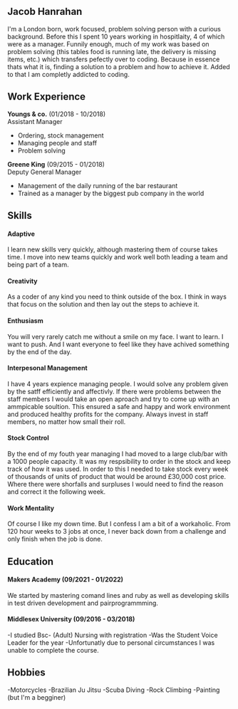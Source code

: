 ## Jacob Hanrahan

I'm a London born, work focused, problem solving person with a curious background. Before this I spent 10 years working in hospitlaity, 4 of which were as a manager. Funnily enough, much of my work was based on problem solving (this tables food is running late, the delivery is missing items, etc.) which transfers pefectly over to coding. Because in essence thats what it is, finding a solution to a problem and how to achieve it. Added to that I am completly addicted to coding.

## Work Experience

**Youngs & co.** (01/2018  - 10/2018)  
Assistant Manager
- Ordering, stock management
- Managing people and staff
- Problem solving

**Greene King** (09/2015 - 01/2018)  
Deputy General Manager
- Management of the daily running of the bar restaurant
- Trained as a manager by the biggest pub company in the world

## Skills

#### Adaptive
I learn new skills very quickly, although mastering them of course takes time. I move into new teams quickly and work well both leading a team and being part of a team.

#### Creativity
As a coder of any kind you need to think outside of the box. I think in ways that focus on the solution and then lay out the steps to achieve it.

#### Enthusiasm
You will very rarely catch me without a smile on my face. I want to learn. I want to push. And I want everyone to feel like they have achived something by the end of the day. 

#### Interpesonal Management
I have 4 years expience managing people. I would solve any problem given by the satff efficiently and affectivly. If there were problems between the staff members I would take an open aproach and try to come up with an ammpicable soultion. This ensured a safe and happy and work environment and produced healthy profits for the company. Always invest in staff members, no matter how small their roll.

#### Stock Control
By the end of my fouth year managing I had moved to a large club/bar with a 1000 people capacity. It was my respsibility to order in the stock and keep track of how it was used. In order to this I needed to take stock every week of thousands of  units of product that would be around £30,000 cost price. Where there were shorfalls and surpluses I would need to find the reason and correct it the following week.

#### Work Mentality
Of course I like my down time. But I confess I am a bit of a workaholic. From 120 hour weeks to 3 jobs at once, I never back down from a challenge and only finish when the job is done.


## Education

#### Makers Academy (09/2021 - 01/2022)
We started by mastering comand lines and ruby as well as developing skills in test driven development and pairprogrammming.

#### Middlesex University (09/2016 - 03/2018)
-I studied Bsc- (Adult) Nursing with registration
-Was the Student Voice Leader for the year
-Unfortunatly due to personal circumstances I was unable to complete the course.


## Hobbies
-Motorcycles
-Brazilian Ju Jitsu
-Scuba Diving
-Rock Climbing
-Painting (but I'm a begginer)
